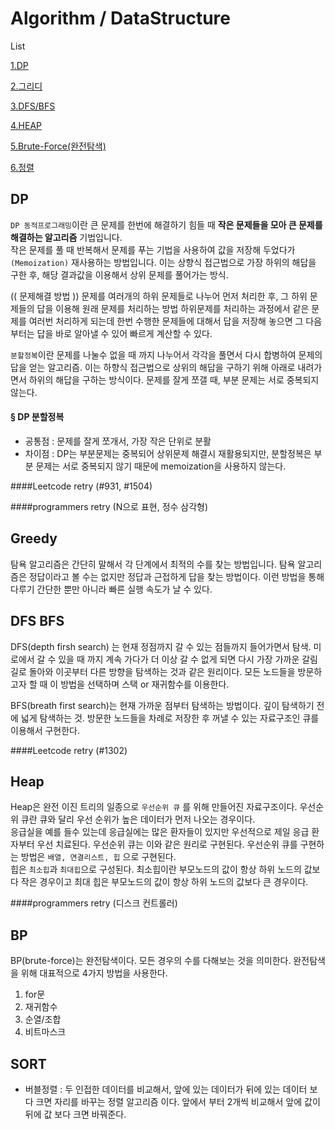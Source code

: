 # Algorithm / DataStructure

List

[1.DP](#dp)  

[2.그리디](#greedy)

[3.DFS/BFS](#dfs-bfs)

[4.HEAP](#heap)

[5.Brute-Force(완전탐색)](#bp)
  
[6.정렬](#sort)  


## DP
`DP 동적프로그래밍`이란 큰 문제를 한번에 해결하기 힘들 때 **작은 문제들을 모아 큰 문제를 해결하는 알고리즘** 기법입니다.  
작은 문제를 풀 때 반복해서 문제를 푸는 기법을 사용하여 값을 저장해 두었다가`(Memoization)` 재사용하는 방법입니다.
이는 상향식 접근법으로 가장 하위의 해답을 구한 후, 해당 결과값을 이용해서 상위 문제를 풀어가는 방식.

(( 문제해결 방법 ))
문제를 여러개의 하위 문제들로 나누어 먼저 처리한 후, 그 하위 문제들의 답을 이용해 원래 문제를 처리하는 방법
하위문제를 처리하는 과정에서 같은 문제를 여러번 처리하게 되는데 한번 수행한 문제들에 대해서 답을 저장해 놓으면 그 다음부터는 답을 바로 알아낼 수 있어 빠르게 계산할 수 있다.

`분할정복`이란 
문제를 나눌수 없을 때 까지 나누어서 각각을 풀면서 다시 합병하여 문제의 답을 얻는 알고리즘.
이는 하향식 접근법으로 상위의 해답을 구하기 위해 아래로 내려가면서 하위의 해답을 구하는 방식이다.
문제를 잘게 쪼갤 때, 부분 문제는 서로 중복되지 않는다.

#### § DP 분할정복 
- 공통점 : 문제를 잘게 쪼개서, 가장 작은 단위로 분활
- 차이점 : DP는 부분문제는 중복되어 상위문제 해결시 재활용되지만, 분할정복은 부분 문제는 서로 중복되지 않기 때문에 memoization을 사용하지 않는다.

####Leetcode retry
(#931, #1504)

####programmers retry
(N으로 표현, 정수 삼각형)  

  
## Greedy
탐욕 알고리즘은 간단히 말해서 각 단계에서 최적의 수를 찾는 방법입니다. 탐욕 알고리즘은 정답이라고 볼 수는 없지만 정답과 근접하게 답을 찾는 방법이다. 이런 방법을 통해  
다루기 간단한 뿐만 아니라 빠른 실행 속도가 날 수 있다.
    



## DFS BFS  
DFS(depth firsh search) 는 현재 정점까지 갈 수 있는 점들까지 들어가면서 탐색. 미로에서 갈 수 있을 때 까지 계속 가다가 더 이상 갈 수 없게 되면 다시 가장 가까운 갈림길로 돌아와 이곳부터 다른 방향을 탐색하는 것과 같은 원리이다. 모든 노드들을 방문하고자 할 때 이 방법을 선택하며 스택 or 재귀함수를 이용한다. 
  
    
    
BFS(breath first search)는 현재 가까운 점부터 탐색하는 방법이다. 깊이 탐색하기 전에 넓게 탐색하는 것. 방문한 노드들을 차례로 저장한 후 꺼낼 수 있는 자료구조인 큐를 이용해서 구현한다.

####Leetcode retry
(#1302)


## Heap  
Heap은 완전 이진 트리의 일종으로 `우선순위 큐` 를 위해 만들어진 자료구조이다. 우선순위 큐란 큐와 달리 우선 순위가 높은 데이터가 먼저 나오는 경우이다.  
응급실을 예를 들수 있는데 응급실에는 많은 환자들이 있지만 우선적으로 제일 응급 환자부터 우선 치료된다. 
우선순위 큐는 이와 같은 원리로 구현된다.  우선순위 큐를 구현하는 방법은 `배열, 연결리스트, 힙` 으로 구현된다.  
힙은 `최소힙`과 `최대힙`으로 구성된다. 최소힙이란 부모노드의 값이 항상 하위 노드의 값보다 작은 경우이고 최대 힙은 부모노드의 값이 항상 하위 노드의 값보다 큰 경우이다.  

####programmers retry
(디스크 컨트롤러)  


## BP  
BP(brute-force)는 완전탐색이다. 모든 경우의 수를 다해보는 것을 의미한다.
완전탐색을 위해 대표적으로 4가지 방법을 사용한다.
1. for문  
2. 재귀함수  
3. 순열/조합  
4. 비트마스크  


## SORT
- 버블정렬 : 두 인접한 데이터를 비교해서, 앞에 있는 데이터가 뒤에 있는 데이터 보다 크면 자리를 바꾸는 정렬 알고리즘 이다. 앞에서 부터 2개씩 비교해서 앞에 값이 뒤에 값 보다 크면 바꿔준다.

